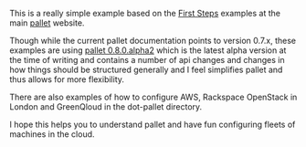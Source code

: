 This is a really simple example based on the [First
Steps](http://palletops.com/doc/first-steps/) examples at the main
[pallet](http://palletops.com/) website.

Though while the current pallet documentation points to version 0.7.x,
these examples are using [pallet
0.8.0.alpha2](https://github.com/pallet/pallet) which is the latest
alpha version at the time of writing and contains a number of api
changes and changes in how things should be structured generally and I
feel simplifies pallet and thus allows for more flexibility.

There are also examples of how to configure AWS, Rackspace OpenStack
in London and GreenQloud in the dot-pallet directory.

I hope this helps you to understand pallet and have fun configuring
fleets of machines in the cloud.
